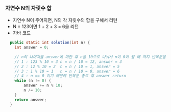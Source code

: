 ### 자연수 N의 자릿수 합
  -  자연수 N이 주어지면, N의 각 자릿수의 합을 구해서 리턴
  -  N = 123이면 1 + 2 + 3 = 6을 리턴
  -  자바 코드
  ```java
    public static int solution(int n) {
      int answer = 0;
      
      // n의 나머지를 answer에 더한 후 n을 10으로 나눠서 n이 0이 될 때 까지 반복문을 돌려 자릿수를 더함
      // 1 : 123 % 10 = 3 n = n / 10 = 12, answer = 3
      // 2 : 12 % 10 = 2  n = n / 10 = 1, answer = 5
      // 3 : 1 % 10 = 1   n = n / 10 = 0, answer = 6
      // 4 : n == 0 이기 때문에 반복문 종료 후 answer return
      while (n != 0) {
          answer += n % 10;
          n /= 10;
      }
      return answer;
    }
  ```
